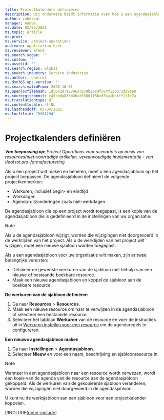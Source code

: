```yaml
---
title: Projectkalenders definiëren
description: Dit onderwerp biedt informatie over hoe u een agendasjabloon op een project kunt toepassen om de projectplanning bij te houden.
author: ruhercul
manager: AnnBe
ms.date: 02/05/2021
ms.topic: article
ms.prod: ''
ms.service: project-operations
audience: Application User
ms.reviewer: kfend
ms.search.scope: ''
ms.custom: ''
ms.assetid: ''
ms.search.region: Global
ms.search.industry: Service industries
ms.author: ruhercul
ms.dyn365.ops.version: ''
ms.search.validFrom: 2020-10-01
ms.openlocfilehash: 1d5642d7a2246dc878b2bc4f504f138b71d29a69
ms.sourcegitcommit: c45ceda833b30ad39861f5bcd3ba1bbfff11fe7a
ms.translationtype: HT
ms.contentlocale: nl-NL
ms.lasthandoff: 05/04/2021
ms.locfileid: "5981294"
---
```

# <a name="define-project-calendars"></a>Projectkalenders definiëren

_**Van toepassing op:** Project Operations voor scenario's op basis van resources/niet-voorradige artikelen, vereenvoudigde implementatie - van deal tot pro-formafacturering_

Als u een project wilt maken en beheren, moet u een agendasjabloon op het project toepassen. De agendasjabloon definieert de volgende projectkenmerken:

- Werkuren, inclusief begin- en eindtijd
- Werkdagen
- Agenda-uitzonderingen zoals niet-werkdagen

De agendasjabloon die op een project wordt toegepast, is een kopie van de agendasjabloon die is gedefinieerd in de instellingen van uw organisatie.

> [!NOTE]
> Als u de agendasjabloon wijzigt, worden die wijzigingen niet doorgevoerd in de werktijden van het project. Als u de werktijden van het project wilt wijzigen, moet een nieuwe sjabloon worden toegepast.

Als u een agendasjabloon voor uw organisatie wilt maken, zijn er twee belangrijke vereisten:

- Definieer de gewenste werkuren van de sjabloon met behulp van een nieuwe of bestaande boekbare resource.
- Maak een nieuwe agendasjabloon en koppel de sjabloon aan de boekbare resource.

**De werkuren van de sjabloon definiëren**

1. Ga naar **Resources** \> **Resources**.
2. Maak een nieuwe resource om naar te verwijzen in de agendasjabloon of selecteer een bestaande resource.
3. Selecteer het tabblad **Werkuren** van de resource en voer de instructies uit in [Werkuren instellen voor een resource](https://docs.microsoft.com/dynamics365/field-service/set-work-hours-resource) om de agendaregels te configureren.

**Een nieuwe agendasjabloon maken**

1. Ga naar **Instellingen** \> **Agendasjabloon**.
2. Selecteer **Nieuw** en voer een naam, beschrijving en sjabloonresource in.

> [!NOTE]
> Wanneer in een agendasjabloon naar een resource wordt verwezen, wordt een kopie van de agenda van de resource aan de agendasjabloon gekoppeld. Als de werkuren van de gekopieerde sjabloon veranderen, worden die wijzigingen niet doorgevoerd in de agendasjabloon.

U kunt nu de werksjabloon aan een sjabloon voor een projectkalender koppelen.


[!INCLUDE[footer-include](../includes/footer-banner.md)]

